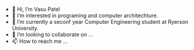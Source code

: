 - 👋 Hi, I’m Vasu Patel
- 👀 I’m interested in programing and computer architechture.
- 🌱 I’m currently a seconf year Computer Engineering student at Ryerson University.
- 💞️ I’m looking to collaborate on ...
- 📫 How to reach me ...

<!---
vasup86/vasup86 is a ✨ special ✨ repository because its `README.md` (this file) appears on your GitHub profile.
You can click the Preview link to take a look at your changes.
--->
